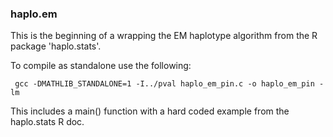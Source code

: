 ### haplo.em

This is the beginning of a wrapping the EM haplotype algorithm from the R package 'haplo.stats'.

To compile as standalone use the following:

     gcc -DMATHLIB_STANDALONE=1 -I../pval haplo_em_pin.c -o haplo_em_pin -lm

This includes a main() function with a hard coded example from the haplo.stats R doc. 


